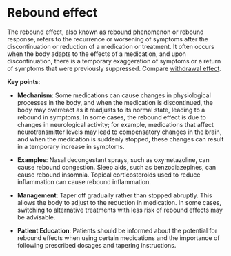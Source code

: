 [//]: # (source: ?)
[//]: # (tags: symptoms)

# Rebound effect

The rebound effect, also known as rebound phenomenon or rebound response, refers to the recurrence or worsening of symptoms after the discontinuation or reduction of a medication or treatment. It often occurs when the body adapts to the effects of a medication, and upon discontinuation, there is a temporary exaggeration of symptoms or a return of symptoms that were previously suppressed. Compare [withdrawal effect](../withdrawal-effect/).

**Key points**:

* **Mechanism**: Some medications can cause changes in physiological processes in the body, and when the medication is discontinued, the body may overreact as it readjusts to its normal state, leading to a rebound in symptoms. In some cases, the rebound effect is due to changes in neurological activity; for example, medications that affect neurotransmitter levels may lead to compensatory changes in the brain, and when the medication is suddenly stopped, these changes can result in a temporary increase in symptoms.

* **Examples**: Nasal decongestant sprays, such as oxymetazoline, can cause rebound congestion. Sleep aids, such as benzodiazepines, can cause rebound insomnia. Topical corticosteroids used to reduce inflammation can cause rebound inflammation.

* **Management**: Taper off gradually rather than stopped abruptly. This allows the body to adjust to the reduction in medication. In some cases, switching to alternative treatments with less risk of rebound effects may be advisable.

* **Patient Education**: Patients should be informed about the potential for rebound effects when using certain medications and the importance of following prescribed dosages and tapering instructions.
